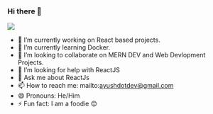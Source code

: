 ### Hi there 👋


![](https://komarev.com/ghpvc/?username=aklite&label=PROFILE+VIEWS)

- 🔭 I’m currently working on React based projects.
- 🌱 I’m currently learning Docker.
- 👯 I’m looking to collaborate on MERN DEV and Web Devlopment Projects.
- 🤔 I’m looking for help with ReactJS
- 💬 Ask me about ReactJs
- 📫 How to reach me: mailto:ayushdotdev@gmail.com 
- 😄 Pronouns: He/Him
- ⚡ Fun fact: I am a foodie 😊

